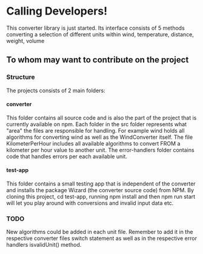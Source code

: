 # Calling Developers!

This converter library is just started. Its interface consists of 5 methods converting a selection of different units within wind, temperature, distance, weight, volume

## To whom may want to contribute on the project

### Structure

The projects consists of 2 main folders:

#### converter

This folder contains all source code and is also the part of the project that is currently available on npm. Each folder in the src folder represents what "area" the files are responsible for handling. 
For example wind holds all algorithms for converting wind as well as the WindConverter itself. The file KilometerPerHour includes all available algorithms to convert FROM a kilometer per hour value to another unit. 
The error-handlers folder contains code that handles errors per each available unit.

#### test-app

This folder contains a small testing app that is independent of the converter and installs the package Wizard (the converter source code) from NPM. By cloning this project, cd test-app, running npm install and then npm run start will let you play around with conversions and invalid input data etc.

### TODO

New algorithms could be added in each unit file. Remember to add it in the respective converter files switch statement as well as in the respective error handlers isvalidUnit() method.
